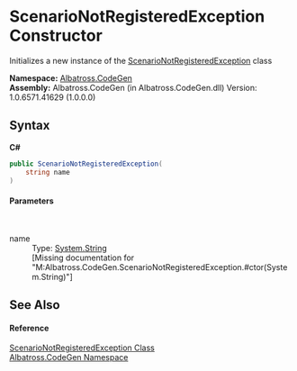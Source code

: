 # ScenarioNotRegisteredException Constructor 
 

Initializes a new instance of the <a href="7143A45F">ScenarioNotRegisteredException</a> class

**Namespace:**&nbsp;<a href="DCDDD28E">Albatross.CodeGen</a><br />**Assembly:**&nbsp;Albatross.CodeGen (in Albatross.CodeGen.dll) Version: 1.0.6571.41629 (1.0.0.0)

## Syntax

**C#**<br />
``` C#
public ScenarioNotRegisteredException(
	string name
)
```


#### Parameters
&nbsp;<dl><dt>name</dt><dd>Type: <a href="http://msdn2.microsoft.com/en-us/library/s1wwdcbf" target="_blank">System.String</a><br />\[Missing <param name="name"/> documentation for "M:Albatross.CodeGen.ScenarioNotRegisteredException.#ctor(System.String)"\]</dd></dl>

## See Also


#### Reference
<a href="7143A45F">ScenarioNotRegisteredException Class</a><br /><a href="DCDDD28E">Albatross.CodeGen Namespace</a><br />